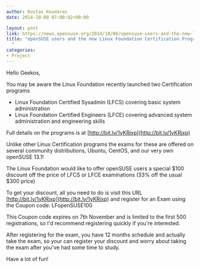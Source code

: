 ```yaml
---
author: Kostas Koudaras
date: 2014-10-08 07:00:02+00:00

layout: post
link: https://news.opensuse.org/2014/10/08/opensuse-users-and-the-new-linux-foundation-certification-programs/
title: "openSUSE users and the new Linux Foundation Certification Programs\
  "
categories:
- Project
---
```

Hello Geekos,

You may be aware the Linux Foundation recently launched two
Certification programs

- Linux Foundation Certified Sysadmin (LFCS) covering basic system
administration
- Linux Foundation Certified Engineers (LFCE) covering advanced
system administration and engineering skills

Full details on the programs is at [http://bit.ly/1yKRjxp](http://bit.ly/1yKRjxp)

Unlike other Linux Certification programs the exams for these are
offered on several community distributions, Ubuntu, CentOS, and our
very own openSUSE 13.1!

The Linux Foundation would like to offer openSUSE users a special $100
discount off the price of LFCS or LFCE examinations (33% off the usual
$300 price)

To get your discount, all you need to do is visit this URL
[http://bit.ly/1yKRjxp](http://bit.ly/1yKRjxp) and register for an Exam using the Coupon code:
LFopenSUSE100

This Coupon code expires on 7th November and is limited to the first
500 registrations, so I'd recommend registering quickly if you're
interested.

After registering for the exam, you have 12 months schedule and
actually take the exam, so your can register your discount and worry
about taking the exam after you've had some time to study.

Have a lot of fun!		
